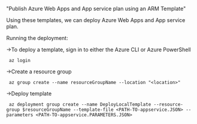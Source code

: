 "Publish Azure Web Apps and App service plan using an ARM Template"

Using these templates, we can deploy Azure Web Apps and App service plan.

Running the deployment:

->To deploy a template, sign in to either the Azure CLI or Azure PowerShell

     az login
     
->Create a resource group

     az group create --name resourceGroupName --location "<location>"
     
->Deploy template

     az deployment group create --name DeployLocalTemplate --resource-group $resourceGroupName --template-file <PATH-TO-appservice.JSON> --parameters <PATH-TO-appservice.PARAMETERS.JSON> 
  
   

  
 
